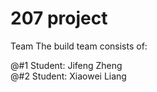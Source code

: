 # 207 project
Team
The build team consists of:

@#1 Student: Jifeng Zheng<br>
@#2 Student: Xiaowei Liang
